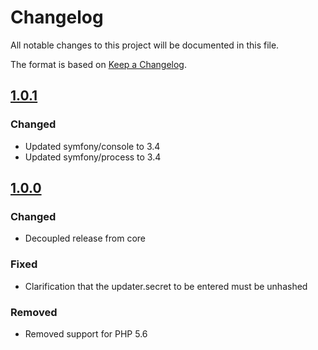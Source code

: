 # Changelog

All notable changes to this project will be documented in this file.

The format is based on [Keep a Changelog](http://keepachangelog.com/en/1.0.0/).

## [1.0.1]

### Changed

- Updated symfony/console to 3.4
- Updated symfony/process to 3.4

## [1.0.0]

### Changed

- Decoupled release from core

### Fixed

- Clarification that the updater.secret to be entered must be unhashed

### Removed

- Removed support for PHP 5.6

[1.0.1]: https://github.com/owncloud/updater/compare/v1.0.0..v1.0.1
[1.0.0]: https://github.com/owncloud/updater/compare/v10.1.1..v1.0.0
